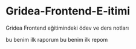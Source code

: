 # Gridea-Frontend-E-itimi
Gridea Frontend eğitimindeki ödev ve ders notları

bu benim ilk raporum
bu benim ilk repom
